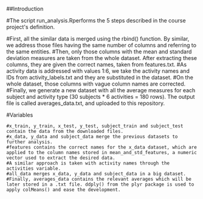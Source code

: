 ##Introduction

#The script run_analysis.Rperforms the 5 steps described in the course project's definition.

#First, all the similar data is merged using the rbind() function. By similar, we address those files having the same number of columns and referring to the same entities.
    #Then, only those columns with the mean and standard deviation measures are taken from the whole dataset. After extracting these columns, they are given the correct names, taken from features.txt.
    #As activity data is addressed with values 1:6, we take the activity names and IDs from activity_labels.txt and they are substituted in the dataset.
    #On the whole dataset, those columns with vague column names are corrected.
    #Finally, we generate a new dataset with all the average measures for each subject and activity type (30 subjects * 6 activities = 180 rows). The output file is called averages_data.txt, and uploaded to this repository.

#Variables

    #x_train, y_train, x_test, y_test, subject_train and subject_test contain the data from the downloaded files.
    #x_data, y_data and subject_data merge the previous datasets to further analysis.
    #features contains the correct names for the x_data dataset, which are applied to the column names stored in mean_and_std_features, a numeric vector used to extract the desired data.
    #A similar approach is taken with activity names through the activities variable.
    #all_data merges x_data, y_data and subject_data in a big dataset.
    #Finally, averages_data contains the relevant averages which will be later stored in a .txt file. ddply() from the plyr package is used to apply colMeans() and ease the development.
